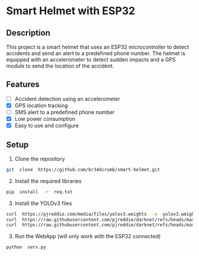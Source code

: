 
# Smart Helmet with ESP32

## Description

This project is a smart helmet that uses an ESP32 microcontroller to detect accidents and send an alert to a predefined phone number. The helmet is equipped with an accelerometer to detect sudden impacts and a GPS module to send the location of the accident.

## Features

- [ ] Accident detection using an accelerometer
- [x] GPS location tracking
- [ ] SMS alert to a predefined phone number
- [x] Low power consumption
- [x] Easy to use and configure

## Setup
1. Clone the repository
```bash
git  clone  https://github.com/br34dcrumb/smart-helmet.git
```
2. Install the required libraries
```bash
pip  install  -r  req.txt
```
3. Install the YOLOv3 files

```bash
curl  https://pjreddie.com/media/files/yolov3.weights  -o  yolov3.weights
curl  https://raw.githubusercontent.com/pjreddie/darknet/refs/heads/master/cfg/yolov3.cfg  -o  yolov3.cfg
curl  https://raw.githubusercontent.com/pjreddie/darknet/refs/heads/master/data/coco.names  -o  coco.names
```
3. Run the WebApp (will only work with the ESP32 connected)
```bash
python  serv.py
```